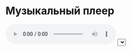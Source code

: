 
<html lang="ru">
  <head>
    <meta charset="UTF-8" />
    <meta name="viewport" content="width=device-width, initial-scale=1.0" />
    <title>Music Player</title>
    <link rel="stylesheet" href="my.css" />
  </head>
  <body>
    <div class="container">
      <h1>Музыкальный плеер</h1>
      <div class="player">
        <audio id="audioPlayer" controls>
          <source id="audioSource" src="music/track1.mp3" type="audio/mp3" />
          Ваш браузер не поддерживает аудиоэлемент.
        </audio>
        <select id="trackList">
          <!-- Опции будут добавлены через JavaScript -->
        </select>
      </div>
    </div>
    <script src="my.js"></script>
  </body>
</html>
